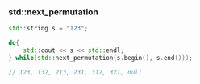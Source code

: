### std::next_permutation

```c++
std::string s = "123";

do{
	std::cout << s << std::endl;
} while(std::next_permutation(s.begin(), s.end()));

// 123, 132, 213, 231, 312, 321, null 

```